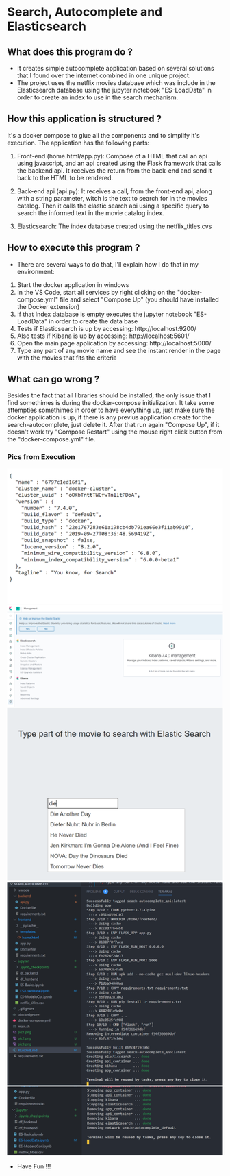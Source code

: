 # Search, Autocomplete and Elasticsearch

## What does this program do ?

- It creates simple autocomplete application based on several solutions that I found over the internet combined in one unique project.
- The project uses the netflix movies database which was include in the Elasticsearch database using the jupyter notebook "ES-LoadData" in order to create an index to use in the search mechanism.

## How this application is structured  ?

It's a docker compose to glue all the components and to simplify it's execution.
The application has the following parts: 

1) Front-end (home.html/app.py): Compose of a HTML that call an api using javascript, and an api created using the Flask framework that calls the backend api. It receives the return from the back-end and send it back to the HTML to be rendered.

2) Back-end api (api.py):  It receives a call, from the front-end api, along with a string parameter, witch is the text to search for in the movies catalog. 
   Then it calls the elastic search api using a specific query to search the informed text in the movie catalog index.

3) Elasticsearch: The index database created using the netflix_titles.cvs

## How to execute this program ?
- There are several ways to do that, I'll explain how I do that in my environment:
1) Start the docker application in windows
2) In the VS Code, start all services by right clicking on the "docker-compose.yml" file and select "Compose Up" (you should have installed the Docker extension)
3) If that Index database is empty executes the jupyter notebook "ES-LoadData" in order to create the data base
4) Tests if Elasticsearch is up by accessing: http://localhost:9200/
5) Also tests if Kibana is up by accessing: http://localhost:5601/
6) Open the main page application by accessing: http://localhost:5000/
7) Type any part of any movie name and see the instant render in the page with the movies that fits the criteria


## What can go wrong ?
Besides the fact that all libraries should be installed, the only issue that I find somethimes is during the docker-compose initialization. 
It take some attempties somethimes in order to have everything up, just make sure the docker application is up, if there is any previus application create for the search-autocomplete, just delete it.
After that run again "Compose Up", if it doesn't work try "Compose Restart" using the mouse right click button from the "docker-compose.yml" file.

### Pics from Execution
![plot](./pic1.png)
![plot](./pic2.png)
![plot](./pic3.png)
![plot](./pic4.png)
![plot](./pic5.png)
<!--<img src="./pic1.png">-->

- Have Fun !!!

